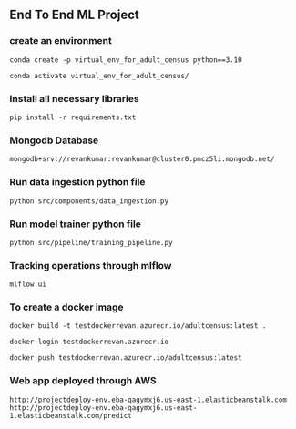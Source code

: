 ## End To End ML Project

### create an environment
```
conda create -p virtual_env_for_adult_census python==3.10

conda activate virtual_env_for_adult_census/
```
### Install all necessary libraries
```
pip install -r requirements.txt
```

### Mongodb Database

```
mongodb+srv://revankumar:revankumar@cluster0.pmcz5li.mongodb.net/
```

### Run data ingestion python file
```
python src/components/data_ingestion.py
```

### Run model trainer python file

```
python src/pipeline/training_pipeline.py
```

### Tracking operations through mlflow

```
mlflow ui
```

### To create a docker image

```
docker build -t testdockerrevan.azurecr.io/adultcensus:latest .

docker login testdockerrevan.azurecr.io

docker push testdockerrevan.azurecr.io/adultcensus:latest
```

### Web app deployed through AWS

```
http://projectdeploy-env.eba-qagymxj6.us-east-1.elasticbeanstalk.com
http://projectdeploy-env.eba-qagymxj6.us-east-1.elasticbeanstalk.com/predict

```

